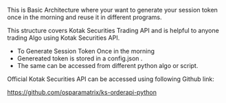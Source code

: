 This is Basic Architecture where your want to generate your session token once in the morning and reuse it in different programs.

This structure covers Kotak Securities Trading API and is helpful to anyone trading Algo using Kotak Securities API.


- To Generate Session Token Once in the morning 
- Genereated token is stored in a config.json  .
- The same can be accessed from different python algo or script.

Official Kotak Securities API can be accessed using following Github link:

https://github.com/osparamatrix/ks-orderapi-python
